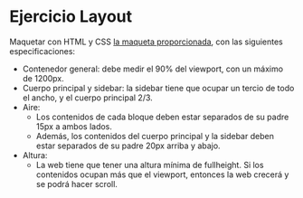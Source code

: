 # Ejercicio Layout

Maquetar con HTML y CSS [la maqueta proporcionada](/week1/exercises/exercise-css-layout/layout.png), con las siguientes especificaciones:

- Contenedor general: debe medir el 90% del viewport, con un máximo de 1200px.
- Cuerpo principal y sidebar: la sidebar tiene que ocupar un tercio de todo el ancho, y el cuerpo principal 2/3.
- Aire:
  - Los contenidos de cada bloque deben estar separados de su padre 15px a ambos lados.
  - Además, los contenidos del cuerpo principal y la sidebar deben estar separados de su padre 20px arriba y abajo.
- Altura:
  - La web tiene que tener una altura mínima de fullheight. Si los contenidos ocupan más que el viewport, entonces la web crecerá y se podrá hacer scroll.
